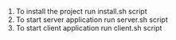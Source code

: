 1. To install the project run install.sh script
2. To start server application run server.sh script
3. To start client application run client.sh script
